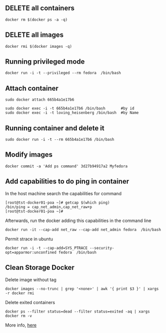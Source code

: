 ## DELETE all containers
```
docker rm $(docker ps -a -q)
```

## DELETE all images
```
docker rmi $(docker images -q)
```

## Running privileged mode

```
docker run -i -t --privileged --rm fedora  /bin/bash
```

## Attach container

```
sudo docker attach 665b4a1e17b6
```

```
sudo docker exec -i -t 665b4a1e17b6 /bin/bash       #by id
sudo docker exec -i -t loving_heisenberg /bin/bash  #by Name
```

## Running container and delete it

```
sudo docker run -i -t --rm 665b4a1e17b6 /bin/bash
```

## Modify images

```
docker commit -a 'Add ps command' 3d27b94917a2 Myfedora
```

## Add capabilities to do ping in container

In the host machine search the capabilities for command
```
[root@tst-docker01-poa ~]# getcap $(which ping)
/bin/ping = cap_net_admin,cap_net_raw+p
[root@tst-docker01-poa ~]#
```

Afterwards, run the docker adding this capabilities in the command line
```
docker run -it --cap-add net_raw --cap-add net_admin fedora  /bin/bash
```

Permit strace in ubuntu
```
docker run -i -t --cap-add=SYS_PTRACE --security-opt=apparmor:unconfined fedora  /bin/bash 
```

## Clean Storage Docker

Delete image without tag 
```
docker images --no-trunc | grep '<none>' | awk '{ print $3 }' | xargs -r docker rmi
```
Delete exited containers
```
docker ps --filter status=dead --filter status=exited -aq | xargs docker rm -v
```

More info, [here](https://lebkowski.name/docker-volumes/)

